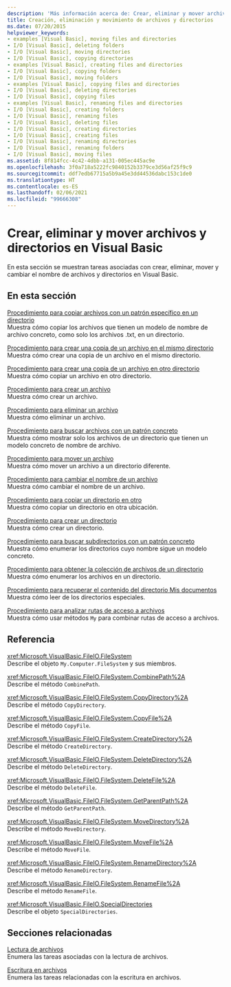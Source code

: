 ```yaml
---
description: 'Más información acerca de: Crear, eliminar y mover archivos y directorios en Visual Basic'
title: Creación, eliminación y movimiento de archivos y directorios
ms.date: 07/20/2015
helpviewer_keywords:
- examples [Visual Basic], moving files and directories
- I/O [Visual Basic], deleting folders
- I/O [Visual Basic], moving directories
- I/O [Visual Basic], copying directories
- examples [Visual Basic], creating files and directories
- I/O [Visual Basic], copying folders
- I/O [Visual Basic], moving folders
- examples [Visual Basic], copying files and directories
- I/O [Visual Basic], deleting directories
- I/O [Visual Basic], copying files
- examples [Visual Basic], renaming files and directories
- I/O [Visual Basic], creating folders
- I/O [Visual Basic], renaming files
- I/O [Visual Basic], deleting files
- I/O [Visual Basic], creating directories
- I/O [Visual Basic], creating files
- I/O [Visual Basic], renaming directories
- I/O [Visual Basic], renaming folders
- I/O [Visual Basic], moving files
ms.assetid: 8f814fcc-4c42-4dbb-a131-005ec445ac9e
ms.openlocfilehash: 3f0a718a5222fc9840152b3379ce3d56af25f9c9
ms.sourcegitcommit: ddf7edb67715a5b9a45e3dd44536dabc153c1de0
ms.translationtype: HT
ms.contentlocale: es-ES
ms.lasthandoff: 02/06/2021
ms.locfileid: "99666308"
---
```

# <a name="creating-deleting-and-moving-files-and-directories-in-visual-basic"></a>Crear, eliminar y mover archivos y directorios en Visual Basic

En esta sección se muestran tareas asociadas con crear, eliminar, mover y cambiar el nombre de archivos y directorios en Visual Basic.  
  
## <a name="in-this-section"></a>En esta sección  

 [Procedimiento para copiar archivos con un patrón específico en un directorio](how-to-copy-files-with-a-specific-pattern-to-a-directory.md)  
 Muestra cómo copiar los archivos que tienen un modelo de nombre de archivo concreto, como solo los archivos .txt, en un directorio.  
  
 [Procedimiento para crear una copia de un archivo en el mismo directorio](how-to-create-a-copy-of-a-file-in-the-same-directory.md)  
 Muestra cómo crear una copia de un archivo en el mismo directorio.  
  
 [Procedimiento para crear una copia de un archivo en otro directorio](how-to-create-a-copy-of-a-file-in-a-different-directory.md)  
 Muestra cómo copiar un archivo en otro directorio.  
  
 [Procedimiento para crear un archivo](how-to-create-a-file.md)  
 Muestra cómo crear un archivo.  
  
 [Procedimiento para eliminar un archivo](how-to-delete-a-file.md)  
 Muestra cómo eliminar un archivo.  
  
 [Procedimiento para buscar archivos con un patrón concreto](how-to-find-files-with-a-specific-pattern.md)  
 Muestra cómo mostrar solo los archivos de un directorio que tienen un modelo concreto de nombre de archivo.  
  
 [Procedimiento para mover un archivo](how-to-move-a-file.md)  
 Muestra cómo mover un archivo a un directorio diferente.  
  
 [Procedimiento para cambiar el nombre de un archivo](how-to-rename-a-file.md)  
 Muestra cómo cambiar el nombre de un archivo.  
  
 [Procedimiento para copiar un directorio en otro](how-to-copy-a-directory-to-another-directory.md)  
 Muestra cómo copiar un directorio en otra ubicación.  
  
 [Procedimiento para crear un directorio](how-to-create-a-directory.md)  
 Muestra cómo crear un directorio.  
  
 [Procedimiento para buscar subdirectorios con un patrón concreto](how-to-find-subdirectories-with-a-specific-pattern.md)  
 Muestra cómo enumerar los directorios cuyo nombre sigue un modelo concreto.  
  
 [Procedimiento para obtener la colección de archivos de un directorio](how-to-get-the-collection-of-files-in-a-directory.md)  
 Muestra cómo enumerar los archivos en un directorio.  
  
 [Procedimiento para recuperar el contenido del directorio Mis documentos](how-to-retrieve-the-contents-of-the-my-documents-directory.md)  
 Muestra cómo leer de los directorios especiales.  
  
 [Procedimiento para analizar rutas de acceso a archivos](how-to-parse-file-paths.md)  
 Muestra cómo usar métodos `My` para combinar rutas de acceso a archivos.  
  
## <a name="reference"></a>Referencia  

 <xref:Microsoft.VisualBasic.FileIO.FileSystem>  
 Describe el objeto `My.Computer.FileSystem` y sus miembros.  
  
 <xref:Microsoft.VisualBasic.FileIO.FileSystem.CombinePath%2A>  
 Describe el método `CombinePath`.  
  
 <xref:Microsoft.VisualBasic.FileIO.FileSystem.CopyDirectory%2A>  
 Describe el método `CopyDirectory`.  
  
 <xref:Microsoft.VisualBasic.FileIO.FileSystem.CopyFile%2A>  
 Describe el método `CopyFile`.  
  
 <xref:Microsoft.VisualBasic.FileIO.FileSystem.CreateDirectory%2A>  
 Describe el método `CreateDirectory`.  
  
 <xref:Microsoft.VisualBasic.FileIO.FileSystem.DeleteDirectory%2A>  
 Describe el método `DeleteDirectory`.  
  
 <xref:Microsoft.VisualBasic.FileIO.FileSystem.DeleteFile%2A>  
 Describe el método `DeleteFile`.  
  
 <xref:Microsoft.VisualBasic.FileIO.FileSystem.GetParentPath%2A>  
 Describe el método `GetParentPath`.  
  
 <xref:Microsoft.VisualBasic.FileIO.FileSystem.MoveDirectory%2A>  
 Describe el método `MoveDirectory`.  
  
 <xref:Microsoft.VisualBasic.FileIO.FileSystem.MoveFile%2A>  
 Describe el método `MoveFile`.  
  
 <xref:Microsoft.VisualBasic.FileIO.FileSystem.RenameDirectory%2A>  
 Describe el método `RenameDirectory`.  
  
 <xref:Microsoft.VisualBasic.FileIO.FileSystem.RenameFile%2A>  
 Describe el método `RenameFile`.  
  
 <xref:Microsoft.VisualBasic.FileIO.SpecialDirectories>  
 Describe el objeto `SpecialDirectories`.  
  
## <a name="related-sections"></a>Secciones relacionadas  

 [Lectura de archivos](reading-from-files.md)  
 Enumera las tareas asociadas con la lectura de archivos.  
  
 [Escritura en archivos](writing-to-files.md)  
 Enumera las tareas relacionadas con la escritura en archivos.
